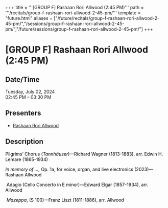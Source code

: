 +++
title = '''[GROUP F] Rashaan Rori Allwood (2:45 PM)'''
path = '''/recitals/group-f-rashaan-rori-allwood-2-45-pm/'''
template = "future.html"
aliases = ["/future/recitals/group-f-rashaan-rori-allwood-2-45-pm/","/sessions/group-f-rashaan-rori-allwood-2-45-pm/","/future/sessions/group-f-rashaan-rori-allwood-2-45-pm/"]
+++

<h1>[GROUP F] Rashaan Rori Allwood (2:45 PM)</h1>

<h2>Date/Time</h2>
<p>Tuesday, July 02, 2024<br>
02:45 PM – 03:30 PM</p>
<h2>Presenters</h2>
<ul>
<li><a href="/performers/rashaan-rori-allwood/">Rashaan Rori Allwood</a></li>
</ul>
<h2>Description</h2>

<div class="ag87-crtemvc-hsbk"><div class="css-vsf5of"><p style="text-align:left;" class="carina-rte-public-DraftStyleDefault-block"><span style="color: black;">Pilgrims’ Chorus</span> <span style="color: black;">(<span style="font-style: italic;">Tannhäuser</span>)—Richard Wagner (1813-1883), arr. Edwin H. Lemare (1865-1934)</span></p><p style="text-align:left;" class="carina-rte-public-DraftStyleDefault-block"><span style="color: black;"><span style="font-style: italic;">In memory of …,</span> Op. 1a,</span> <span style="color: black;">for voice, organ, and live electronics</span> <span style="color: black;">(2023)—Rashaan Allwood</span></p><p style="text-align:left;" class="carina-rte-public-DraftStyleDefault-block">&nbsp;<span style="color: black;">Adagio</span> (<span style="color: black;">Cello Concerto in E minor)—Edward Elgar (1857-1934),</span> <span style="color: black;">arr. Allwood</span></p><p style="text-align:left;" class="carina-rte-public-DraftStyleDefault-block">&nbsp;<span style="color: black;"><span style="font-style: italic;">Mazeppa</span>, (S 100)—Franz Liszt (1811-1886),</span> <span style="color: black;">arr. Allwood</span></p></div></div>


